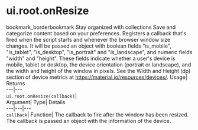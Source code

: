  
#  ui.root.onResize 
bookmark_borderbookmark Stay organized with collections  Save and categorize content based on your preferences. 
Registers a callback that's fired when the script starts and whenever the browser window size changes. It will be passed an object with boolean fields "is_mobile", "is_tablet", "is_desktop", "is_portrait" and "is_landscape", and numeric fields "width" and "height". 
These fields indicate whether a user's device is mobile, tablet or desktop, the device orientation (portrait or landscape), and the width and height of the window in pixels. See the Width and Height (dp) section of device metrics at https://material.io/resources/devices/.
Usage| Returns  
---|---  
`ui.root.onResize(callback)`|   
Argument| Type| Details  
---|---|---  
`callback`| Function| The callback to fire after the window has been resized. The callback is passed an object with the information of the device.  
